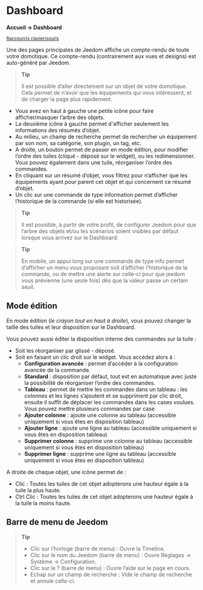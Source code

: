 # Dashboard
**Accueil → Dashboard**

<small>[Raccourcis clavier/souris](shortcuts.md)</small>

Une des pages principales de Jeedom affiche un compte-rendu de toute votre domotique. Ce compte-rendu (contrairement aux vues et designs) est auto-généré par Jeedom.


> **Tip**
>
> Il est possible d’aller directement sur un objet de votre domotique.
> Cela permet de n’avoir que les équipements qui vous intéressent, et de charger la page plus rapidement.

- Vous avez en haut à gauche une petite icône pour faire afficher/masquer l’arbre des objets.
- La deuxième icône à gauche permet d'afficher seulement les informations des résumés d’objet.
- Au milieu, un champ de recherche permet de rechercher un équipement par son nom, sa catégorie, son plugin, un tag, etc.
- A droite, un bouton permet de passer en mode édition, pour modifier l’ordre des tuiles (cliqué - déposé sur le widget), ou les redimensionner. Vous pouvez également dans une tuile, réorganiser l’ordre des commandes.
- En cliquant sur un résumé d’objet, vous filtrez pour n’afficher que les équipements ayant pour parent cet objet et qui concernent ce résumé d’objet.
- Un clic sur une commande de type information permet d’afficher l’historique de la commande (si elle est historisée).

> **Tip**
>
> Il est possible, à partir de votre profil, de configurer Jeedom pour que l’arbre des objets et/ou les scénarios soient visibles par défaut lorsque vous arrivez sur le Dashboard.

> **Tip**
>
> En mobile, un appui long sur une commande de type info permet d’afficher un menu vous proposant soit d’afficher l’historique de la commande, ou de mettre une alerte sur celle-ci pour que jeedom vous prévienne (une seule fois) dès que la valeur passe un certain seuil.


## Mode édition

En mode édition (*le crayon tout en haut à droite*), vous pouvez changer la taille des tuiles et leur disposition sur le Dashboard.

Vous pouvez aussi éditer la disposition interne des commandes sur la tuile :

- Soit les réorganiser par glissé - déposé.
- Soit en faisant un clic droit sur le widget. Vous accédez alors à :
    - **Configuration avancée** : permet d’accéder à la configuration avancée de la commande.
    - **Standard** : disposition par défaut, tout est en automatique avec juste la possibilité de réorganiser l’ordre des commandes.
    - **Tableau** : permet de mettre les commandes dans un tableau : les colonnes et les lignes s’ajoutent et se suppriment par clic droit, ensuite il suffit de déplacer les commandes dans les cases voulues. Vous pouvez mettre plusieurs commandes par case
    - **Ajouter colonne** : ajoute une colonne au tableau (accessible uniquement si vous êtes en disposition tableau)
    - **Ajouter ligne** : ajoute une ligne au tableau (accessible uniquement si vous êtes en disposition tableau)
    - **Supprimer colonne** : supprime une colonne au tableau (accessible uniquement si vous êtes en disposition tableau)
    - **Supprimer ligne** : supprime une ligne au tableau (accessible uniquement si vous êtes en disposition tableau)

A droite de chaque objet, une icône permet de :

- Clic : Toutes les tuiles de cet objet adopterons une hauteur égale à la tuile la plus haute.
- Ctrl Clic : Toutes les tuiles de cet objet adopterons une hauteur égale à la tuile la moins haute.

## Barre de menu de Jeedom

> **Tip**
>
> - Clic sur l’horloge (barre de menu) : Ouvre la Timeline.
> - Clic sur le nom du Jeedom (barre de menu) : Ouvre Réglages → Système → Configuration.
> - Clic sur le ? (barre de menu) : Ouvre l’aide sur le page en cours.
> - Echap sur un champ de recherche : Vide le champ de recherche et annule celle-ci.
